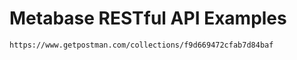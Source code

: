 # Metabase RESTful API Examples

```
https://www.getpostman.com/collections/f9d669472cfab7d84baf
```

